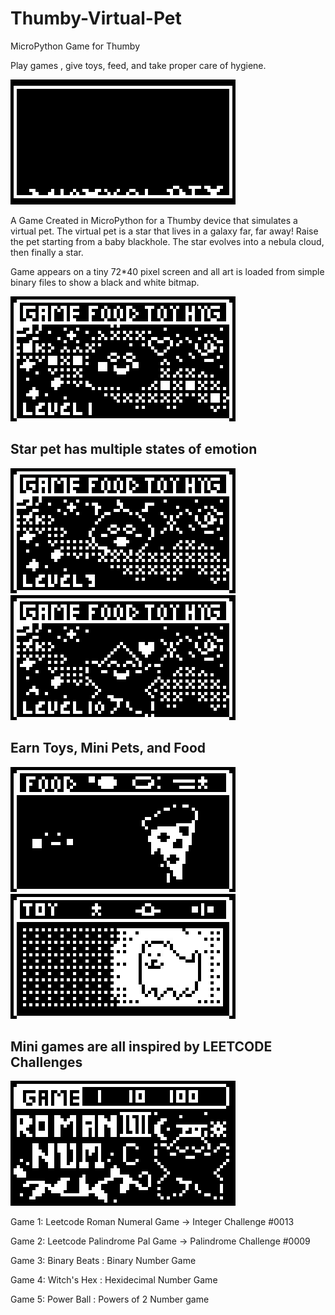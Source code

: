 # Thumby-Virtual-Pet
MicroPython Game for Thumby

Play games , give toys, feed, and take proper care of hygiene. 

<img src="https://github.com/SarahBass/Thumby-Virtual-Pet/blob/main/Animated%20gifs/Untitled%205.png">

A Game Created in MicroPython for a Thumby device that simulates a virtual pet. The virtual pet is a star that lives in a galaxy far, far away! Raise the pet starting from a baby blackhole. The star evolves into a nebula cloud, then finally a star.

Game appears on a tiny 72*40 pixel screen and all art is loaded from simple binary files to show a black and white bitmap.


<img src="https://github.com/SarahBass/Thumby-Virtual-Pet/blob/main/Animated%20gifs/Untitled%202%202%202%205.png">

## Star pet has multiple states of emotion

<img src="https://github.com/SarahBass/Thumby-Virtual-Pet/blob/main/Animated%20gifs/Untitled%202%202%207.png">

<img src="https://github.com/SarahBass/Thumby-Virtual-Pet/blob/main/Animated%20gifs/Untitled%202%203%203.png">

## Earn Toys, Mini Pets, and Food 

<img src="https://github.com/SarahBass/Thumby-Virtual-Pet/blob/main/Animated%20gifs/Food31%202.png">

<img src="https://github.com/SarahBass/Thumby-Virtual-Pet/blob/main/Animated%20gifs/Toy2%202.png">

## Mini games are all inspired by LEETCODE Challenges

<img src="https://github.com/SarahBass/Thumby-Virtual-Pet/blob/main/Animated%20gifs/Untitled%206.png">

Game 1: Leetcode Roman Numeral Game -> Integer Challenge #0013

Game 2: Leetcode Palindrome Pal Game -> Palindrome Challenge #0009

Game 3: Binary Beats : Binary Number Game

Game 4: Witch's Hex : Hexidecimal Number Game

Game 5: Power Ball : Powers of 2 Number game


